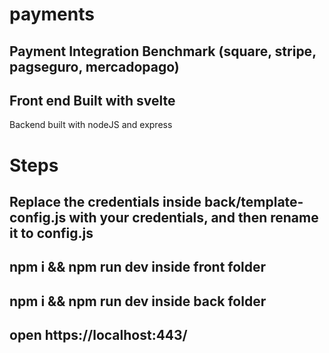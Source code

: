 # payments
## Payment Integration Benchmark (square, stripe, pagseguro, mercadopago)

## Front end Built with svelte
Backend built with nodeJS and express

# Steps
## Replace the credentials inside back/template-config.js with your credentials, and then rename it to config.js
## npm i && npm run dev inside front folder
## npm i && npm run dev inside back folder

## open https://localhost:443/

